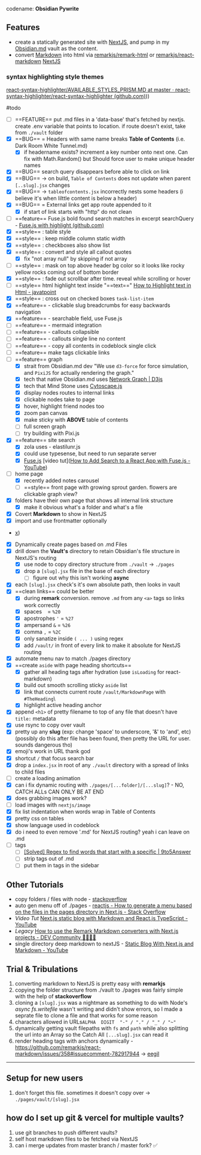 codename: **Obsidian Pywrite**

## Features
- create a statically generated site with [NextJS](📁developer/Home%20Lab%20🏠/NextJS.md), and pump in my [Obsidian.md](📁developer/Home%20Lab%20🏠/Obsidian.md.md) vault as the content. 
- convert [Markdown](📁developer/Markdown.md) into html via [remarkjs/remark-html](https://github.com/remarkjs/remark-html) or [remarkjs/react-markdown](https://github.com/remarkjs/react-markdown) [NextJS](📁developer/Home%20Lab%20🏠/NextJS.md)

### syntax highlighting style themes
[react-syntax-highlighter/AVAILABLE_STYLES_PRISM.MD at master · react-syntax-highlighter/react-syntax-highlighter (github.com)](github.com)))

#todo 
- [ ] ==FEATURE== put .md files in a 'data-base' that's fetched by nextjs. create .env variable that points to location. if route doesn't exist, take from `./vault` folder
- [x] ==BUG== = Headers with same name breaks **Table of Contents** (i.e. Dark Room White Tunnel.md)
	- [x] if headername exists? increment a key number onto next one. Can fix with Math.Random() but Should force user to make unique header names
- [x] ==BUG== search query disappears before able to click on link
- [x] ==BUG== -> on build, `Table of Contents` does not update when parent `[..slug].jsx` changes
- [x] ==BUG== -> `tableofcontents.jsx` incorrectly nests some headers (i believe it's when lilttle content is below a header)
- [x] ==BUG== = External links get app route appended to it
	- [x] if start of link starts with "http" do not clean
- [ ] ==feature== Fuse.js bold found search matches  in excerpt searchQuery - [Fuse.js with highlight (github.com)](https://gist.github.com/evenfrost/1ba123656ded32fb7a0cd4651efd4db0)
- [x] ==style== : table style
- [x] ==style== : keep middle column static width
- [x] ==style== : checkboxes also show list 
- [x] ==style== : convert and style all callout quotes
	- [x] fix "not array null" by skipping if not array
- [ ] ==style== : mask on top above header bg color so it looks like rocky yellow rocks coming out of bottom border
- [x] ==style== : fade out scrollbar after time. reveal  while scrolling or hover
- [ ] ==style== html highlight text inside "==text==" [How to Highlight text in Html - javatpoint](https://www.javatpoint.com/how-to-highlight-text-in-html#:~:text=1%20Step%201%3A%20Firstly%2C%20we%20have%20to%20type,which%20we%20want%20to%20highlight.%20...%20More%20items) 
- [x] ==style== : cross out on checked boxes `task-list-item` 
- [x] ==feature== - clickable slug breadcrumbs for easy backwards navigation
- [x] ==feature== - searchable field, use Fuse.js
- [ ] ==feature== - mermaid integration
- [ ] ==feature== - callouts collapsible
- [ ] ==feature== - callouts single line no content 
- [ ] ==feature== - copy all contents in codeblock single click
- [ ] ==feature== make tags clickable links
- [ ] ==feature== graph
	- [x] strait from Obsidian.md dev "We use `d3-force` for force simulation, and `PixiJS` for actually rendering the graph."
	- [x]  tech that native Obsidian.md uses [Network Graph | D3js](https://d3-graph-gallery.com/network.html)
	- [x] tech that Mind Stone uses [Cytoscape.js](https://cytoscape.org/cytoscape.js-tutorial-demo/) 
	- [x] display nodes routes to internal links
	- [x] clickable nodes take to page
	- [x] hover, highlight friend nodes too
	- [x] zoom pan canvas 
	- [x] make sticky with **ABOVE** table of contents
	- [ ] full screen graph
	- [ ] try building with Pixi.js
- [x] ==feature== site search
	- [x] zola uses - elastilunr.js
	- [x] could use typesense, but need to run separate server
	- [x] [Fuse.js](https://fusejs.io/) [video tut]([How to Add Search to a React App with Fuse.js - YouTube](https://www.youtube.com/watch?v=GZl-yEz4_qw))
- [ ] home page
	- [x] recently added notes carousel
	- [ ] ==style== front page with growing sprout garden. flowers are clickable graph view?
- [x] folders have their own page that shows all internal link structure
	- [x] make it obvious what's a folder and what's a file
- [x] Covert **Markdown** to show in NextJS
- [x] import and use frontmatter optionally 
- [x](daveceddia.com))
- [x] Dynamically create pages based on .md Files
- [x] drill down the **Vault's** directory to retain Obsidian's file structure in NextJS's routing
	- [x] use node to copy directory structure from `./vault` -> `./pages`
	- [x] drop a `[slug].jsx` file in the base of each directory
		- [ ] figure out why this isn't working **async**
- [x] each `[slug].jsx` check's it's own absolute path, then looks in vault 
- [x] ==clean links== could be better
	- [x] during **remark** conversion. remove `.md` from any `<a>` tags so links work correctly 
	- [x] spaces ` ` = `%20`
	- [x] apostrophes `'` = `%27`
	- [x] ampersand `&` = `%26`
	- [x] comma `,` = `%2C`
	- [x] only sanatize inside `( ... )` using regex
	- [x] add `/vault/` in front of every link to make it absolute for NextJS routing
- [x] automate menu nav to match ./pages directory 
- [x] ==create `aside` with page heading shortcuts==
	- [x] gather all heading tags after hydration (use `isLoading` for react-markdown)
	- [x] build out  smooth scrolling sticky `aside` list 
	- [x] link that connects current route `/vault/MarkdownPage` with `#TheHeading`\
	- [x] highlight active heading anchor
- [x] append `<h1>` of pretty filename to top of any file that doesn't have `title:` metadata 
- [x] use rsync to copy over vault
- [x] pretty up any **slug** (exp: change 'space' to underscore, '&' to 'and', etc) (possibly do this after file has been found, then pretty the URL for user. sounds dangerous tho)
- [x] emoji's work in URL thank god
- [x] shortcut `/` that focus search bar
- [x] drop a `index.jsx` in root of any `./vault` directory with a spread of links to child files
- [ ] create a loading animation
- [x] can i fix dynamic routing with `./pages/[...folder]/[...slug]`? - NO, CATCH ALLs CAN ONLY BE AT END
- [x] does grabbing images work?
- [ ] load images with `nextjs/image`
- [x] fix list indentation when words wrap in Table of Contents
- [x] pretty css on tables
- [x] show language used in codeblock
- [x] do i need to even remove '.md' for NextJS routing? yeah i can leave on .md
- [ ] tags
	- [ ] [[Solved] Regex to find words that start with a specific | 9to5Answer](https://9to5answer.com/regex-to-find-words-that-start-with-a-specific-character)
	- [ ] strip tags out of .md
	- [ ] put them in <a> tags in the sidebar 

## Other Tutorials 
- copy folders / files with node - [stackoverflow](https://stackoverflow.com/a/64255382/15579591)
- auto gen menu off of ./pages - [reactjs - How to generate a menu based on the files in the pages directory in Next.js - Stack Overflow](https://stackoverflow.com/questions/63692392/how-to-generate-a-menu-based-on-the-files-in-the-pages-directory-in-next-js)
- *Video Tut* [Next.js static blog with Markdown and React.js TypeScript - YouTube](https://www.youtube.com/watch?v=vdW1VStKUUU)
- *Legacy* [How to use the Remark Markdown converters with Next.js projects - DEV Community 👩‍💻👨‍💻](https://dev.to/jameswallis/how-to-use-the-remark-markdown-converters-with-next-js-projects-a8a)
- single directory deep markdown to nextJS - [Static Blog With Next.js and Markdown - YouTube](https://www.youtube.com/watch?v=MrjeefD8sac&t=2055s) 

## Trial & Tribulations
1. converting markdown to NextJS is pretty easy with **remarkjs**
2. copying the folder structure from ./vault to ./pages was fairly simple with the help of **stackoverflow**
3. cloning a `[slug].jsx` was a nightmare as something to do with Node's *async fs.writefile* wasn't writing and didn't show errors, so I made a seprate file to clone a file and that works for some reason  
4. characters allowed in URLs`ALPHA  DIGIT  "-" / "." / "_" / "~"` 
5. dynamically getting vault filepaths with `fs` and `path` while also  splitting the url into an Array  so the Catch All `[...slug].jsx` can read it
6. render heading tags with anchors dynamically - https://github.com/remarkjs/react-markdown/issues/358#issuecomment-782917944 -> [eegil](https://github.com/eegli)

---

## Setup for new users
1. don't forget this file. sometimes it doesn't copy over -> `./pages/vault/[slug].jsx`

## how do I set up git & vercel for multiple vaults?
1. use git branches to push different vaults?
2. self host markdown files to be fetched via NextJS 
3. can i merge updates from master branch / master fork? ✅